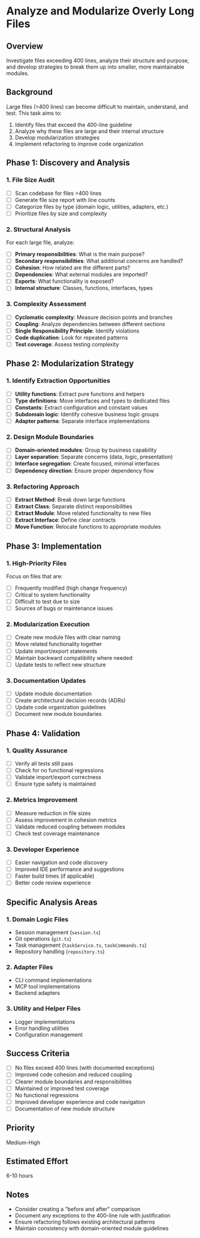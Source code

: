 # Analyze and Modularize Overly Long Files

## Overview

Investigate files exceeding 400 lines, analyze their structure and purpose, and develop strategies to break them up into smaller, more maintainable modules.

## Background

Large files (>400 lines) can become difficult to maintain, understand, and test. This task aims to:

1. Identify files that exceed the 400-line guideline
2. Analyze why these files are large and their internal structure
3. Develop modularization strategies
4. Implement refactoring to improve code organization

## Phase 1: Discovery and Analysis

### 1. File Size Audit

- [ ] Scan codebase for files >400 lines
- [ ] Generate file size report with line counts
- [ ] Categorize files by type (domain logic, utilities, adapters, etc.)
- [ ] Prioritize files by size and complexity

### 2. Structural Analysis

For each large file, analyze:

- [ ] **Primary responsibilities**: What is the main purpose?
- [ ] **Secondary responsibilities**: What additional concerns are handled?
- [ ] **Cohesion**: How related are the different parts?
- [ ] **Dependencies**: What external modules are imported?
- [ ] **Exports**: What functionality is exposed?
- [ ] **Internal structure**: Classes, functions, interfaces, types

### 3. Complexity Assessment

- [ ] **Cyclomatic complexity**: Measure decision points and branches
- [ ] **Coupling**: Analyze dependencies between different sections
- [ ] **Single Responsibility Principle**: Identify violations
- [ ] **Code duplication**: Look for repeated patterns
- [ ] **Test coverage**: Assess testing complexity

## Phase 2: Modularization Strategy

### 1. Identify Extraction Opportunities

- [ ] **Utility functions**: Extract pure functions and helpers
- [ ] **Type definitions**: Move interfaces and types to dedicated files
- [ ] **Constants**: Extract configuration and constant values
- [ ] **Subdomain logic**: Identify cohesive business logic groups
- [ ] **Adapter patterns**: Separate interface implementations

### 2. Design Module Boundaries

- [ ] **Domain-oriented modules**: Group by business capability
- [ ] **Layer separation**: Separate concerns (data, logic, presentation)
- [ ] **Interface segregation**: Create focused, minimal interfaces
- [ ] **Dependency direction**: Ensure proper dependency flow

### 3. Refactoring Approach

- [ ] **Extract Method**: Break down large functions
- [ ] **Extract Class**: Separate distinct responsibilities
- [ ] **Extract Module**: Move related functionality to new files
- [ ] **Extract Interface**: Define clear contracts
- [ ] **Move Function**: Relocate functions to appropriate modules

## Phase 3: Implementation

### 1. High-Priority Files

Focus on files that are:

- [ ] Frequently modified (high change frequency)
- [ ] Critical to system functionality
- [ ] Difficult to test due to size
- [ ] Sources of bugs or maintenance issues

### 2. Modularization Execution

- [ ] Create new module files with clear naming
- [ ] Move related functionality together
- [ ] Update import/export statements
- [ ] Maintain backward compatibility where needed
- [ ] Update tests to reflect new structure

### 3. Documentation Updates

- [ ] Update module documentation
- [ ] Create architectural decision records (ADRs)
- [ ] Update code organization guidelines
- [ ] Document new module boundaries

## Phase 4: Validation

### 1. Quality Assurance

- [ ] Verify all tests still pass
- [ ] Check for no functional regressions
- [ ] Validate import/export correctness
- [ ] Ensure type safety is maintained

### 2. Metrics Improvement

- [ ] Measure reduction in file sizes
- [ ] Assess improvement in cohesion metrics
- [ ] Validate reduced coupling between modules
- [ ] Check test coverage maintenance

### 3. Developer Experience

- [ ] Easier navigation and code discovery
- [ ] Improved IDE performance and suggestions
- [ ] Faster build times (if applicable)
- [ ] Better code review experience

## Specific Analysis Areas

### 1. Domain Logic Files

- Session management (`session.ts`)
- Git operations (`git.ts`)
- Task management (`taskService.ts`, `taskCommands.ts`)
- Repository handling (`repository.ts`)

### 2. Adapter Files

- CLI command implementations
- MCP tool implementations
- Backend adapters

### 3. Utility and Helper Files

- Logger implementations
- Error handling utilities
- Configuration management

## Success Criteria

- [ ] No files exceed 400 lines (with documented exceptions)
- [ ] Improved code cohesion and reduced coupling
- [ ] Clearer module boundaries and responsibilities
- [ ] Maintained or improved test coverage
- [ ] No functional regressions
- [ ] Improved developer experience and code navigation
- [ ] Documentation of new module structure

## Priority

Medium-High

## Estimated Effort

6-10 hours

## Notes

- Consider creating a "before and after" comparison
- Document any exceptions to the 400-line rule with justification
- Ensure refactoring follows existing architectural patterns
- Maintain consistency with domain-oriented module guidelines
